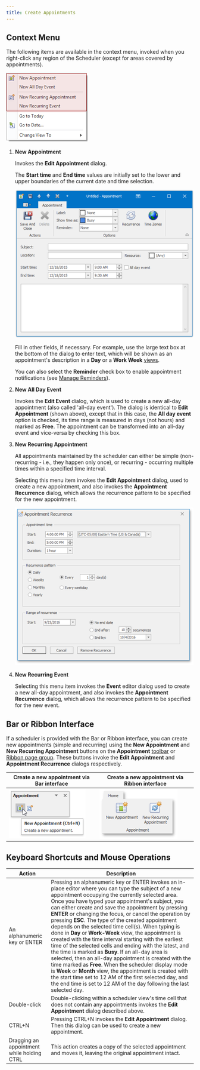 ```yaml
---
title: Create Appointments
---
```

## Context Menu
The following items are available in the context menu, invoked when you right-click any region of the Scheduler (except for areas covered by appointments).

![CreatingAppointments_01.png](../../../images/Img5492.png)
1. **New Appointment**
	
	Invokes the **Edit Appointment** dialog.
	
	The **Start time** and **End time** values are initially set to the lower and upper boundaries of the current date and time selection.
	
	![CreatingAppointments_02.png](../../../images/Img5493.png)
	
	Fill in other fields, if necessary. For example, use the large text box at the bottom of the dialog to enter text, which will be shown as an appointment's description in a **Day** or a **Work Week** [views](../../../../interface-elements-for-desktop/articles/scheduler/layout-customization/switch-scheduler-views.md).
	
	You can also select the **Reminder** check box to enable appointment notifications (see [Manage Reminders](../../../../interface-elements-for-desktop/articles/scheduler/appointment-management/manage-reminders.md)).
2. **New All Day Event**
	
	Invokes the **Edit Event** dialog, which is used to create a new all-day appointment (also called 'all-day event'). The dialog is identical to **Edit Appointment** (shown above), except that in this case, the **All day event** option is checked, its time range is measured in days (not hours) and marked as **Free**. The appointment can be transformed into an all-day event and vice-versa by checking this box.
3. **New Recurring Appointment**
	
	All appointments maintained by the scheduler can either be simple (non-recurring - i.e., they happen only once), or recurring - occurring multiple times within a specified time interval.
	
	Selecting this menu item invokes the **Edit Appointment** dialog, used to create a new appointment, and also invokes the **Appointment Recurrence** dialog, which allows the recurrence pattern to be specified for the new appointment.
	
	![RecurrenceDialog.png](../../../images/Img4767.png)
4. **New Recurring Event**
	
	Selecting this menu item invokes the **Event** editor dialog used to create a new all-day appointment, and also invokes the **Appointment Recurrence** dialog, which allows the recurrence pattern to be specified for the new event.

## Bar or Ribbon Interface
If a scheduler is provided with the Bar or Ribbon interface, you can create new appointments (simple and recurring) using the **New Appointment** and **New Recurring Appointment** buttons on the **Appointment** [toolbar](../../../../interface-elements-for-desktop/articles/scheduler/scheduler-ui/toolbars.md) or [Ribbon page group](../../../../interface-elements-for-desktop/articles/scheduler/scheduler-ui/ribbon-interface.md). These buttons invoke the **Edit Appointment** and **Appointment Recurrence** dialogs respectively.

| Create a new appointment via Bar interface | Create a new appointment via Ribbon interface |
|---|---|
| ![Scheduler_AppointmentToolbar](../../../images/Img16556.png) | ![Scheduler_Ribbon_Appointment](../../../images/Img16546.png) |

## Keyboard Shortcuts and Mouse Operations
| Action | Description |
|---|---|
| An alphanumeric key or ENTER | Pressing an alphanumeric key or ENTER invokes an in-place editor where you can type the subject of a new appointment occupying the currently selected area. Once you have typed your appointment's subject, you can either create and save the appointment by pressing **ENTER** or changing the focus, or cancel the operation by pressing **ESC**. The type of the created appointment depends on the selected time cell(s). When typing is done in **Day** or **Work-Week** view, the appointment is created with the time interval starting with the earliest time of the selected cells and ending with the latest, and the time is marked as **Busy**. If an all-day area is selected, then an all-day appointment is created with the time marked as **Free**. When the scheduler display mode is **Week** or **Month** view, the appointment is created with the start time set to 12 AM of the first selected day, and the end time is set to 12 AM of the day following the last selected day. |
| Double-click | Double-clicking within a scheduler view's time cell that does not contain any appointments invokes the **Edit Appointment** dialog described above. |
| CTRL+N | Pressing CTRL+N invokes the **Edit Appointment** dialog. Then this dialog can be used to create a new appointment. |
| Dragging an appointment while holding CTRL | This action creates a copy of the selected appointment and moves it, leaving the original appointment intact. |